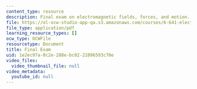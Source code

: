 ```yaml
---
content_type: resource
description: Final exam on electromagnetic fields, forces, and motion.
file: https://ol-ocw-studio-app-qa.s3.amazonaws.com/courses/6-641-electromagnetic-fields-forces-and-motion-spring-2009/1e2ec97a0c2e288ebc0221096593c70e_MIT6_641s09_chp_final1.pdf
file_type: application/pdf
learning_resource_types: []
ocw_type: OCWFile
resourcetype: Document
title: Final Exam
uid: 1e2ec97a-0c2e-288e-bc02-21096593c70e
video_files:
  video_thumbnail_file: null
video_metadata:
  youtube_id: null
---
```

